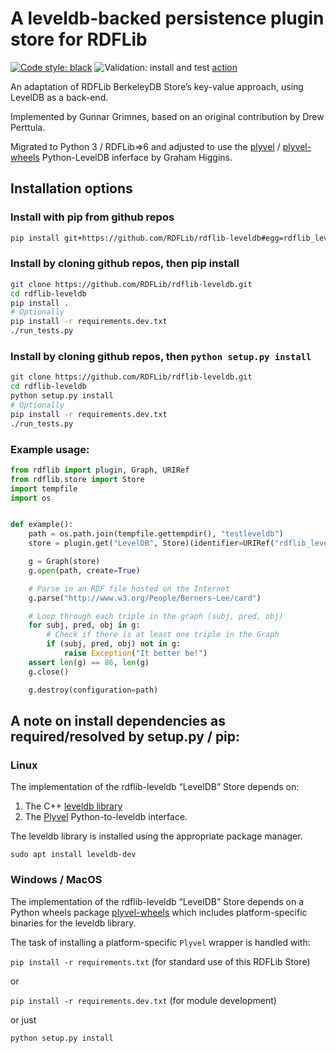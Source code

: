 # A leveldb-backed persistence plugin store for RDFLib

[![Code style: black](https://img.shields.io/badge/code%20style-black-000000.svg)](https://github.com/psf/black) ![Validation: install and test](https://github.com/RDFLib/rdflib-leveldb/actions/workflows/validate.yaml/badge.svg) [action](https://github.com/RDFLib/rdflib-leveldb/actions/workflows/validate.yaml)

An adaptation of RDFLib BerkeleyDB Store’s key-value approach, using LevelDB as a back-end.

Implemented by Gunnar Grimnes, based on an original contribution by Drew Perttula.

Migrated to Python 3 / RDFLib=>6 and adjusted to use the [plyvel](https://pypi.org/project/plyvel/) / [plyvel-wheels](https://github.com/AustEcon/plyvel-wheels) Python-LevelDB inferface by Graham Higgins.


## Installation options

### Install with pip from github repos

```bash
pip install git+https://github.com/RDFLib/rdflib-leveldb#egg=rdflib_leveldb
```

### Install by cloning github repos, then pip install

```bash
git clone https://github.com/RDFLib/rdflib-leveldb.git
cd rdflib-leveldb
pip install .
# Optionally
pip install -r requirements.dev.txt
./run_tests.py
```

### Install by cloning github repos, then `python setup.py install`

```bash
git clone https://github.com/RDFLib/rdflib-leveldb.git
cd rdflib-leveldb
python setup.py install
# Optionally
pip install -r requirements.dev.txt
./run_tests.py
```

### Example usage:

```python
from rdflib import plugin, Graph, URIRef
from rdflib.store import Store
import tempfile
import os


def example():
    path = os.path.join(tempfile.gettempdir(), "testleveldb")
    store = plugin.get("LevelDB", Store)(identifier=URIRef("rdflib_leveldb_test"))

    g = Graph(store)
    g.open(path, create=True)

    # Parse in an RDF file hosted on the Internet
    g.parse("http://www.w3.org/People/Berners-Lee/card")

    # Loop through each triple in the graph (subj, pred, obj)
    for subj, pred, obj in g:
        # Check if there is at least one triple in the Graph
        if (subj, pred, obj) not in g:
            raise Exception("It better be!")
    assert len(g) == 86, len(g)
    g.close()

    g.destroy(configuration=path)
```

## A note on install dependencies as required/resolved by setup.py / pip:

### Linux

The implementation of the rdflib-leveldb “LevelDB” Store depends on:

1. The C++ [leveldb library](https://github.com/google/leveldb/)
2. The [Plyvel](https://pypi.org/project/plyvel/) Python-to-leveldb interface.

The leveldb library is installed using the appropriate package manager.

`sudo apt install leveldb-dev`

### Windows / MacOS

The implementation of the rdflib-leveldb “LevelDB” Store depends on a
Python wheels package [plyvel-wheels](https://github.com/AustEcon/plyvel-wheels)
which includes platform-specific binaries for the leveldb library.

The task of installing a platform-specific `Plyvel` wrapper is handled with:

`pip install -r requirements.txt` (for standard use of this RDFLib Store)

or

`pip install -r requirements.dev.txt` (for module development)

or just

`python setup.py install`
